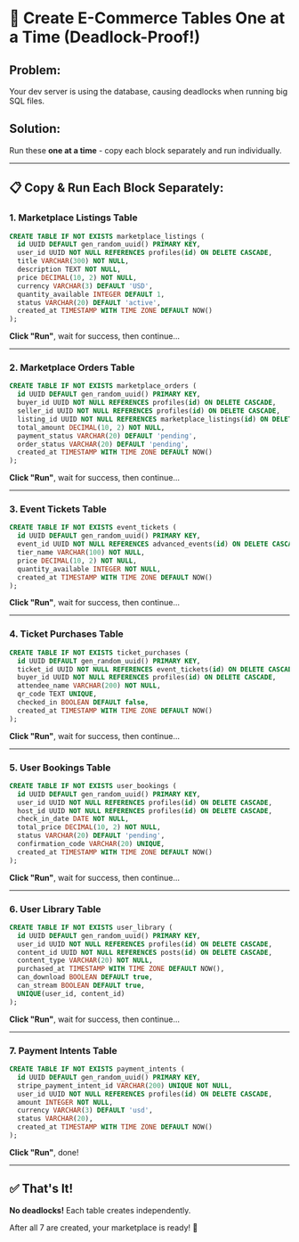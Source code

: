 # 🎯 Create E-Commerce Tables One at a Time (Deadlock-Proof!)

## Problem:
Your dev server is using the database, causing deadlocks when running big SQL files.

## Solution:
Run these **one at a time** - copy each block separately and run individually.

---

## 📋 Copy & Run Each Block Separately:

### **1. Marketplace Listings Table**
```sql
CREATE TABLE IF NOT EXISTS marketplace_listings (
  id UUID DEFAULT gen_random_uuid() PRIMARY KEY,
  user_id UUID NOT NULL REFERENCES profiles(id) ON DELETE CASCADE,
  title VARCHAR(300) NOT NULL,
  description TEXT NOT NULL,
  price DECIMAL(10, 2) NOT NULL,
  currency VARCHAR(3) DEFAULT 'USD',
  quantity_available INTEGER DEFAULT 1,
  status VARCHAR(20) DEFAULT 'active',
  created_at TIMESTAMP WITH TIME ZONE DEFAULT NOW()
);
```
**Click "Run"**, wait for success, then continue...

---

### **2. Marketplace Orders Table**
```sql
CREATE TABLE IF NOT EXISTS marketplace_orders (
  id UUID DEFAULT gen_random_uuid() PRIMARY KEY,
  buyer_id UUID NOT NULL REFERENCES profiles(id) ON DELETE CASCADE,
  seller_id UUID NOT NULL REFERENCES profiles(id) ON DELETE CASCADE,
  listing_id UUID NOT NULL REFERENCES marketplace_listings(id) ON DELETE CASCADE,
  total_amount DECIMAL(10, 2) NOT NULL,
  payment_status VARCHAR(20) DEFAULT 'pending',
  order_status VARCHAR(20) DEFAULT 'pending',
  created_at TIMESTAMP WITH TIME ZONE DEFAULT NOW()
);
```
**Click "Run"**, wait for success, then continue...

---

### **3. Event Tickets Table**
```sql
CREATE TABLE IF NOT EXISTS event_tickets (
  id UUID DEFAULT gen_random_uuid() PRIMARY KEY,
  event_id UUID NOT NULL REFERENCES advanced_events(id) ON DELETE CASCADE,
  tier_name VARCHAR(100) NOT NULL,
  price DECIMAL(10, 2) NOT NULL,
  quantity_available INTEGER NOT NULL,
  created_at TIMESTAMP WITH TIME ZONE DEFAULT NOW()
);
```
**Click "Run"**, wait for success, then continue...

---

### **4. Ticket Purchases Table**
```sql
CREATE TABLE IF NOT EXISTS ticket_purchases (
  id UUID DEFAULT gen_random_uuid() PRIMARY KEY,
  ticket_id UUID NOT NULL REFERENCES event_tickets(id) ON DELETE CASCADE,
  buyer_id UUID NOT NULL REFERENCES profiles(id) ON DELETE CASCADE,
  attendee_name VARCHAR(200) NOT NULL,
  qr_code TEXT UNIQUE,
  checked_in BOOLEAN DEFAULT false,
  created_at TIMESTAMP WITH TIME ZONE DEFAULT NOW()
);
```
**Click "Run"**, wait for success, then continue...

---

### **5. User Bookings Table**
```sql
CREATE TABLE IF NOT EXISTS user_bookings (
  id UUID DEFAULT gen_random_uuid() PRIMARY KEY,
  user_id UUID NOT NULL REFERENCES profiles(id) ON DELETE CASCADE,
  host_id UUID NOT NULL REFERENCES profiles(id) ON DELETE CASCADE,
  check_in_date DATE NOT NULL,
  total_price DECIMAL(10, 2) NOT NULL,
  status VARCHAR(20) DEFAULT 'pending',
  confirmation_code VARCHAR(20) UNIQUE,
  created_at TIMESTAMP WITH TIME ZONE DEFAULT NOW()
);
```
**Click "Run"**, wait for success, then continue...

---

### **6. User Library Table**
```sql
CREATE TABLE IF NOT EXISTS user_library (
  id UUID DEFAULT gen_random_uuid() PRIMARY KEY,
  user_id UUID NOT NULL REFERENCES profiles(id) ON DELETE CASCADE,
  content_id UUID NOT NULL REFERENCES posts(id) ON DELETE CASCADE,
  content_type VARCHAR(20) NOT NULL,
  purchased_at TIMESTAMP WITH TIME ZONE DEFAULT NOW(),
  can_download BOOLEAN DEFAULT true,
  can_stream BOOLEAN DEFAULT true,
  UNIQUE(user_id, content_id)
);
```
**Click "Run"**, wait for success, then continue...

---

### **7. Payment Intents Table**
```sql
CREATE TABLE IF NOT EXISTS payment_intents (
  id UUID DEFAULT gen_random_uuid() PRIMARY KEY,
  stripe_payment_intent_id VARCHAR(200) UNIQUE NOT NULL,
  user_id UUID NOT NULL REFERENCES profiles(id) ON DELETE CASCADE,
  amount INTEGER NOT NULL,
  currency VARCHAR(3) DEFAULT 'usd',
  status VARCHAR(20),
  created_at TIMESTAMP WITH TIME ZONE DEFAULT NOW()
);
```
**Click "Run"**, done!

---

## ✅ That's It!

**No deadlocks!** Each table creates independently.

After all 7 are created, your marketplace is ready! 🎉

